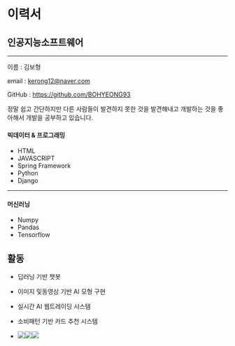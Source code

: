 # 이력서
## 인공지능소프트웨어


---

이름 : 김보형

email : kerong12@naver.com

GitHub : https://github.com/BOHYEONG93

정말 쉽고 간단하지만 다른 사람들이 발견하지 못한 것을 발견해내고 개발하는 것을 좋아해서 개발을 공부하고 있습니다.
#### 빅데이터 & 프로그래밍
- HTML
- JAVASCRIPT
- Spring Framework
- Python
- Django

---
#### 머신러닝
- Numpy
- Pandas
- Tensorflow

## 활동
- 딥러닝 기반 챗봇
- 이미지 및동영상 기반 AI 모형 구현
- 실시간 AI 웹트레이딩 시스템
- 소비패턴 기반 카드 추천 시스템

- <img src="https://img.shields.io/badge/python-3776AB?style=for-the-badge&logo=python&logoColor=black"><img src="https://img.shields.io/badge/GitHub-181717?style=for-the-badge&logo=GitHub&logoColor=black"><img src="https://img.shields.io/badge/JavaScript-F7DF1E?style=for-the-badge&logo=JavaScript&logoColor=red">

